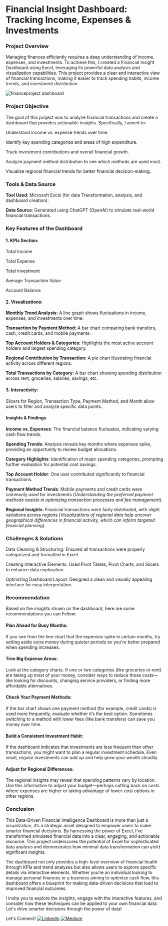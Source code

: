 # Financial Insight Dashboard: Tracking Income, Expenses & Investments

### Project Overview

Managing finances efficiently requires a deep understanding of income, expenses, and investments. To achieve this, I created a Financial Insight Dashboard using Excel, leveraging its powerful data analysis and visualization capabilities. This project provides a clear and interactive view of financial transactions, making it easier to track spending habits, income trends, and investment distribution.

![financeproject dashboard](https://github.com/user-attachments/assets/18b92342-6745-4747-9118-9668ee47b0d9)

### Project Objective

The goal of this project was to analyze financial transactions and create a dashboard that provides actionable insights. Specifically, I aimed to:

Understand income vs. expense trends over time.

Identify key spending categories and areas of high expenditure.

Track investment contributions and overall financial growth.

Analyze payment method distribution to see which methods are used most.

Visualize regional financial trends for better financial decision-making.

### Tools & Data Source

**Tool Used**: Microsoft Excel (for data Transformation, analysis, and dashboard creation).

**Data Source**: Generated using ChatGPT (OpenAI) to simulate real-world financial transactions.

### Key Features of the Dashboard

#### 1. KPIs Section:

Total Income

Total Expense

Total Investment

Average Transaction Value

Account Balance

#### 2. Visualizations:

**Monthly Trend Analysis:** A line graph shows fluctuations in income, expenses, and investments over time.

**Transaction by Payment Method:** A bar chart comparing bank transfers, cash, credit cards, and mobile payments.

**Top Account Holders & Categories:** Highlights the most active account holders and largest spending category.

**Regional Contribution by Transaction:** A pie chart illustrating financial activity across different regions.

**Total Transactions by Category:** A bar chart showing spending distribution across rent, groceries, salaries, savings, etc.


#### 3. Interactivity:

Slicers for Region, Transaction Type, Payment Method, and Month allow users to filter and analyze specific data points.

#### Insights & Findings

**Income vs. Expenses**: The financial balance fluctuates, indicating varying cash flow trends.

**Spending Trends**: Analysis reveals key months where expenses spike, providing an opportunity to review budget allocations.

**Category Highlights**: Identification of major spending categories, prompting further evaluation for potential cost savings.

**Top Account Holder**: One user contributed significantly to financial transactions.

**Payment Method Trends**: Mobile payments and credit cards were commonly used for investments (_Understanding the preferred payment methods assists in optimizing transaction processes and fee management_).

**Regional Insights**: Financial transactions were fairly distributed, with slight variations across regions (_Visualizations of regional data help uncover geographical differences in financial activity, which can inform targeted financial planning_).

### Challenges & Solutions

Data Cleaning & Structuring: Ensured all transactions were properly categorized and formatted in Excel.

Creating Interactive Elements: Used Pivot Tables, Pivot Charts, and Slicers to enhance data exploration.

Optimizing Dashboard Layout: Designed a clean and visually appealing interface for easy interpretation.

### Recommendation

Based on the insights shown on the dashboard, here are some recommendations you can Follow:

#### Plan Ahead for Busy Months:
If you see from the line chart that the expenses spike in certain months, try setting aside extra money during quieter periods so you're better prepared when spending increases.

#### Trim Big Expense Areas:
Look at the category charts. If one or two categories (like groceries or rent) are taking up most of your money, consider ways to reduce those costs—like looking for discounts, changing service providers, or finding more affordable alternatives.

#### Check Your Payment Methods:
If the bar chart shows one payment method (for example, credit cards) is used more frequently, evaluate whether it’s the best option. Sometimes switching to a method with lower fees (like bank transfers) can save you money over time.

#### Build a Consistent Investment Habit:
If the dashboard indicates that investments are less frequent than other transactions, you might want to plan a regular investment schedule. Even small, regular investments can add up and help grow your wealth steadily.

#### Adjust for Regional Differences:
The regional insights may reveal that spending patterns vary by location. Use this information to adjust your budget—perhaps cutting back on costs where expenses are higher or taking advantage of lower-cost options in other regions.

### Conclusion
This Data-Driven Financial Intelligence Dashboard is more than just a visualization, it’s a strategic asset designed to empower users to make smarter financial decisions. By harnessing the power of Excel, I’ve transformed simulated financial data into a clear, engaging, and actionable resource. This project underscores the potential of Excel for sophisticated data analysis and demonstrates how minimal data transformation can yield significant insights.

The dashboard not only provides a high-level overview of financial health through KPIs and trend analyses but also allows users to explore specific details via interactive elements. Whether you’re an individual looking to manage personal finances or a business aiming to optimize cash flow, this dashboard offers a blueprint for making data-driven decisions that lead to improved financial outcomes.

I invite you to explore the insights, engage with the interactive features, and consider how these techniques can be applied to your own financial data. Let's drive smarter decisions through the power of data!

Let's Connect!
[![LinkedIn](https://img.shields.io/badge/LinkedIn-0077B5?style=for-the-badge&logo=linkedin&logoColor=white)](www.linkedin.com/in/olusegun-daniel-917073246) [![Medium](https://img.shields.io/badge/Medium-12100E?style=for-the-badge&logo=medium&logoColor=white)](https://medium.com/@olusegund2101)
